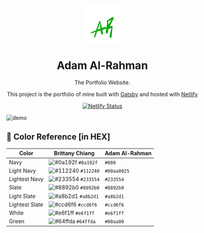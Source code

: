 <div align="center">
  <img alt="Logo" src="./src/images/logo.png" width="100" />
</div>
<h1 align="center">
  Adam Al-Rahman
</h1>
<p align="center">The Portfolio Website.</p>
<p align="center">
  This project is the portfolio of mine built with <a href="https://www.gatsbyjs.org/" target="_blank">Gatsby</a> and hosted with <a href="https://www.netlify.com/" target="_blank">Netlify</a>
</p>
<p align="center">
  <a href="https://app.netlify.com/sites/brittanychiang/deploys" target="_blank">
    <img src="https://api.netlify.com/api/v1/badges/1963b488-7b78-48c9-9e2d-6fb5e47ab3af/deploy-status" alt="Netlify Status" />
  </a>
</p>

![demo](https://raw.githubusercontent.com/bchiang7/v4/main/src/images/demo.png)

## 🎨 Color Reference [in HEX]

| Color          | Brittany Chiang                                                    | Adam Al-Rahman |
| -------------- | ------------------------------------------------------------------ | -------------- |
| Navy           | ![#0a192f](https://via.placeholder.com/10/0a192f?text=+) `#0a192f` | `#000`         |
| Light Navy     | ![#112240](https://via.placeholder.com/10/0a192f?text=+) `#112240` | `#00aa0025`    |
| Lightest Navy  | ![#233554](https://via.placeholder.com/10/303C55?text=+) `#233554` | `#233554`      |
| Slate          | ![#8892b0](https://via.placeholder.com/10/8892b0?text=+) `#8892b0` | `#8892b0`      |
| Light Slate    | ![#a8b2d1](https://via.placeholder.com/10/a8b2d1?text=+) `#a8b2d1` | `#a8b2d1`      |
| Lightest Slate | ![#ccd6f6](https://via.placeholder.com/10/ccd6f6?text=+) `#ccd6f6` | `#ccd6f6`      |
| White          | ![#e6f1ff](https://via.placeholder.com/10/e6f1ff?text=+) `#e6f1ff` | `#e6f1ff`      |
| Green          | ![#64ffda](https://via.placeholder.com/10/64ffda?text=+) `#64ffda` | `#00aa00`      |
